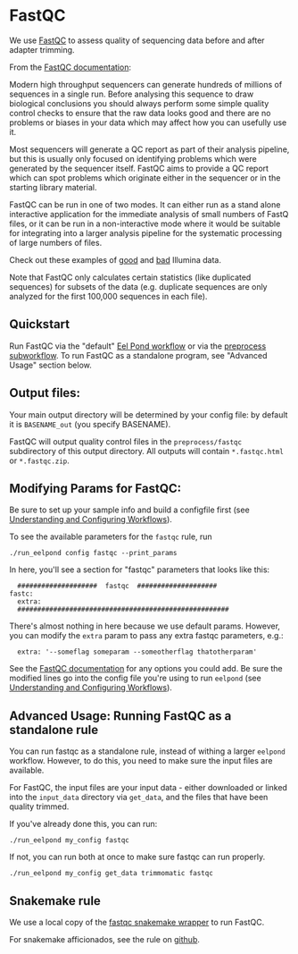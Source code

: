 # FastQC

We use [FastQC](https://www.bioinformatics.babraham.ac.uk/projects/fastqc/) to assess quality of sequencing data before and after adapter trimming. 

From the [FastQC documentation](https://www.bioinformatics.babraham.ac.uk/projects/fastqc/Help/):  

  Modern high throughput sequencers can generate hundreds of millions of sequences in a single run. Before analysing this sequence to draw biological conclusions you should always perform some simple quality control checks to ensure that the raw data looks good and there are no problems or biases in your data which may affect how you can usefully use it.

  Most sequencers will generate a QC report as part of their analysis pipeline, but this is usually only focused on identifying problems which were generated by the sequencer itself. FastQC aims to provide a QC report which can spot problems which originate either in the sequencer or in the starting library material.

  FastQC can be run in one of two modes. It can either run as a stand alone interactive application for the immediate analysis of small numbers of FastQ files, or it can be run in a non-interactive mode where it would be suitable for integrating into a larger analysis pipeline for the systematic processing of large numbers of files.


Check out these examples of [good](https://www.bioinformatics.babraham.ac.uk/projects/fastqc/good_sequence_short_fastqc.html) and [bad](https://www.bioinformatics.babraham.ac.uk/projects/fastqc/bad_sequence_fastqc.html) Illumina data.

Note that FastQC only calculates certain statistics (like duplicated sequences) for subsets of the data (e.g. duplicate sequences are only analyzed for the first 100,000 sequences in each file). 

## Quickstart

Run FastQC via the "default" [Eel Pond workflow](eel_pond_workflow.md) or via the [preprocess subworkflow](preprocess.md). To run FastQC as a standalone program, see "Advanced Usage" section below.

## Output files:

Your main output directory will be determined by your config file: by default it is `BASENAME_out` (you specify BASENAME).

FastQC will output quality control files in the `preprocess/fastqc` subdirectory of this output directory. All outputs will contain `*.fastqc.html` or `*.fastqc.zip`.


## Modifying Params for FastQC:

Be sure to set up your sample info and build a configfile first (see [Understanding and Configuring Workflows](about_and_configure.md)).

To see the available parameters for the `fastqc` rule, run
```
./run_eelpond config fastqc --print_params
```

In here, you'll see a section for "fastqc" parameters that looks like this:

```
  ####################  fastqc  ####################
fastc:
  extra:
  #####################################################
```
There's almost nothing in here because we use default params. However, you can modify the `extra` param to pass any extra fastqc parameters, e.g.:
```
  extra: '--someflag someparam --someotherflag thatotherparam'
```
See the [FastQC documentation](https://www.bioinformatics.babraham.ac.uk/projects/fastqc/Help/) for any options you could add. Be sure the modified lines go into the config file you're using to run `eelpond` (see [Understanding and Configuring Workflows](about_and_configure.md)). 


## Advanced Usage: Running FastQC as a standalone rule

You can run fastqc as a standalone rule, instead of withing a larger `eelpond` workflow. However, to do this, you need to make sure the input files are available.

For FastQC, the input files are your input data - either downloaded or linked into the `input_data` directory via `get_data`, and the files that have been quality trimmed.

If you've already done this, you can run:
```
./run_eelpond my_config fastqc
```
If not, you can run both at once to make sure fastqc can run properly.
```
./run_eelpond my_config get_data trimmomatic fastqc
```


## Snakemake rule

We use a local copy of the [fastqc snakemake wrapper](https://snakemake-wrappers.readthedocs.io/en/stable/wrappers/fastqc.html) to run FastQC.

For snakemake afficionados, see the rule on [github](https://github.com/dib-lab/eelpond/blob/master/rules/fastqc/fastqc.rule).
